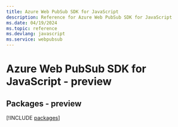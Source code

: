 ```yaml
---
title: Azure Web PubSub SDK for JavaScript
description: Reference for Azure Web PubSub SDK for JavaScript
ms.date: 04/19/2024
ms.topic: reference
ms.devlang: javascript
ms.service: webpubsub
---
```

# Azure Web PubSub SDK for JavaScript - preview
## Packages - preview
[!INCLUDE [packages](web-pubsub-index.md)]